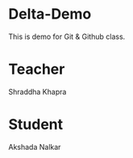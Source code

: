 # Delta-Demo
This is demo for Git &amp; Github class.

# Teacher
Shraddha Khapra

# Student 
Akshada Nalkar

